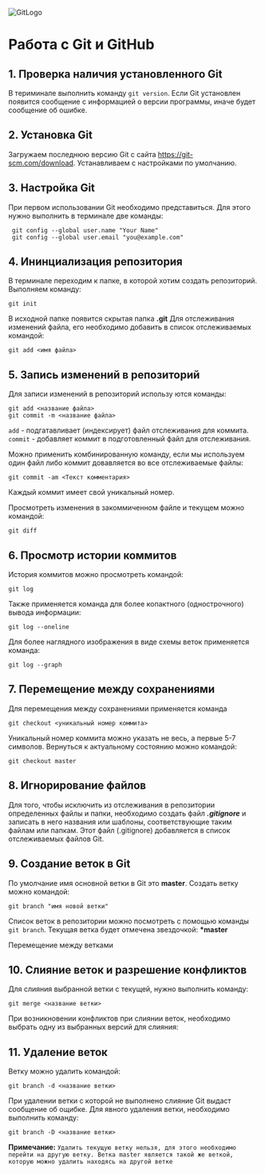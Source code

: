 ![GitLogo](Git-Logo-1788C.png)
# Работа с Git и GitHub
## 1. Проверка наличия установленного Git
В териминале выполнить команду `git version`.
Если Git установлен появится сообщение с  информацией о версии программы, иначе будет сообщение об ошибке.
## 2. Установка Git
Загружаем последнюю версию Git с сайта https://git-scm.com/download. 
Устанавливаем с настройками по умолчанию.

## 3. Настройка Git
При первом использовании Git необходимо представиться. Для этого нужно выполнить в терминале две команды:
```
 git config --global user.name "Your Name" 
 git config --global user.email "you@example.com"
```
## 4. Ининциализация репозитория
В терминале переходим к папке, в которой хотим создать репозиторий. Выполняем команду:
```
git init
```
В исходной папке появится скрытая папка **.git**
Для отслеживания изменений файла, его необходимо добавить в список отслеживаемых командой:
```
git add <имя файла>
```
## 5. Запись изменений в репозиторий
Для записи изменений в репозиторий использу ются команды:
```
git add <название файла>
git commit -m <название файла>
```
`add` - подгатавливает (индексирует) файл отслеживания для коммита.
`commit` - добавляет коммит в подготовленный файл для отслеживания.

Можно применить комбинированную команду, если мы используем один файл либо коммит довавляется во все отслеживаемые файлы:
```
git commit -am <Текст комментария>
```
Каждый коммит имеет свой уникальный номер.

Просмотреть изменения в закоммиченном файле и текущем можно командой:
```
git diff
```

## 6. Просмотр истории коммитов
История коммитов можно просмотреть командой:
```
git log
```
Также применяется команда для более копактного (однострочного) вывода информации:
```
git log --oneline
```
Для более наглядного изображения в виде схемы веток применяется команда:
```
git log --graph
```

## 7. Перемещение между сохранениями
Для перемещения между сохранениями применяется команда
```
git checkout <уникальный номер коммита>
```
Уникальный номер коммита можно указать не весь, а первые 5-7 символов.
Вернуться к актуальному состоянию можно командой:
```
git checkout master
```

## 8. Игнорирование файлов
Для того, чтобы исключить из отслеживания в репозитории определенных файлы и папки, необходимо создать файл ***.gitignore*** и записать в него названия или шаблоны, соответствующие таким файлам или папкам.
Этот файл (.gitignore)  добавляется в список отслеживаемых файлов Git.

## 9. Создание веток в Git
По умолчание имя основной ветки в Git это **master**.
Создать ветку можно командой:
```
git branch "имя новой ветки"
```
Список веток в репозитории можно посмотреть с помощью команды `git branch`. Текущая ветка будет отмечена звездочкой: __*master__

Перемещение между ветками 

## 10. Слияние веток и разрешение конфликтов
Для слияния выбранной ветки с текущей, нужно выполнить команду:
```
git merge <название ветки>
```
При возникновении конфликтов при слиянии веток, необходимо выбрать одну из выбранных версий для слияния:

## 11. Удаление веток
Ветку можно удалить командой:
```
git branch -d <название ветки>
```
При удалении ветки с которой не выполнено слияние Git выдаст сообщение об ощибке.
Для явного удаления ветки, необходимо выполнить команду:
```
git branch -D <название ветки>
```
__Примечание:__
`Удалить текущую ветку нельзя, для этого необходимо перейти на другую ветку. Ветка master является такой же веткой, которую можно удалить находясь на другой ветке`

